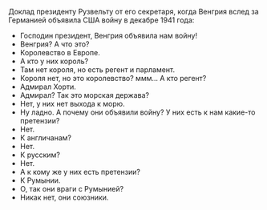 Доклад президенту Рузвельту от его секретаря, когда Венгрия вслед за Германией объявила США войну в декабре 1941 года:
- Господин президент, Венгрия объявила нам войну!
- Венгрия? А что это?
- Королевство в Европе.
- А кто у них король?
- Там нет короля, но есть регент и парламент.
- Короля нет, но это королевство? ммм... А кто регент?
- Адмирал Хорти.
- Адмирал? Так это морская держава?
- Нет, у них нет выхода к морю.
- Ну ладно. А почему они объявили войну? У них есть к нам какие-то претензии?
- Нет.
- К англичанам?
- Нет.
- К русским?
- Нет.
- А к кому же у них есть претензии?
- К Румынии.
- О, так они враги с Румынией?
- Никак нет, они союзники.